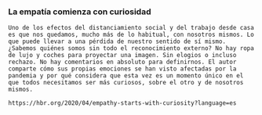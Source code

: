
### La empatía comienza con curiosidad

    Uno de los efectos del distanciamiento social y del trabajo desde casa es que nos quedamos, mucho más de lo habitual, con nosotros mismos. Lo que puede llevar a una pérdida de nuestro sentido de sí mismo. ¿Sabemos quiénes somos sin todo el reconocimiento externo? No hay ropa de lujo y coches para proyectar una imagen. Sin elogios o incluso rechazo. No hay comentarios en absoluto para definirnos. El autor comparte cómo sus propias emociones se han visto afectadas por la pandemia y por qué considera que esta vez es un momento único en el que todos necesitamos ser más curiosos, sobre el otro y de nosotros mismos.

    https://hbr.org/2020/04/empathy-starts-with-curiosity?language=es